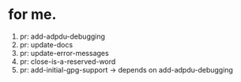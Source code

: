 # for me.
1. pr: add-adpdu-debugging
2. pr: update-docs
3. pr: update-error-messages
4. pr: close-is-a-reserved-word
4. pr: add-initial-gpg-support -> depends on add-adpdu-debugging